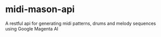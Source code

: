 # midi-mason-api
A restful api for generating midi patterns, drums and melody sequences using Google Magenta AI
